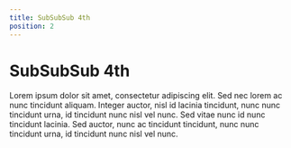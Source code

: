 ```yaml
---
title: SubSubSub 4th
position: 2
---
```


# SubSubSub 4th

Lorem ipsum dolor sit amet, consectetur adipiscing elit. Sed nec lorem ac nunc tincidunt aliquam. Integer auctor, nisl id lacinia tincidunt, nunc nunc tincidunt urna, id tincidunt nunc nisl vel nunc. Sed vitae nunc id nunc tincidunt lacinia. Sed auctor, nunc ac tincidunt tincidunt, nunc nunc tincidunt urna, id tincidunt nunc nisl vel nunc.

